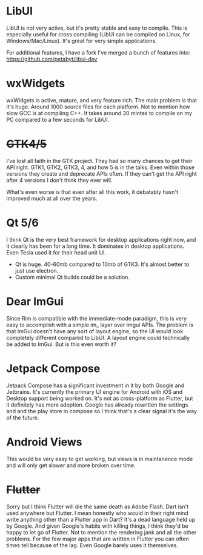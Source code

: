 # LibUI

LibUI is not very active, but it's pretty stable and easy to compile. This is especially useful for cross compiling
(LibUI can be compiled on Linux, for Windows/Mac/Linux). It's great for very simple applications.

For additional features, I have a fork I've merged a bunch of features into: https://github.com/petabyt/libui-dev

# wxWidgets

wxWidgets is active, mature, and very feature rich. The main problem is that it's huge.
Around 1000 source files for each platform. Not to mention how slow GCC is at compiling C++.
It takes around 30 mintes to compile on my PC compared to a few seconds for LibUI.

# ~~GTK4/5~~
I've lost all faith in the GTK project. They had so many chances to get their API right.
GTK1, GTK2, GTK3, 4, and how 5 is in the talks. Even within those versions they create and deprecate APIs
often. If they can't get the API right after 4 versions I don't think they ever will.

What's even worse is that even after all this work, it debatably hasn't improved much at all over the years.

# Qt 5/6

I think Qt is the very best framework for desktop applications right now, and it clearly has been for a long time. It
dominates in desktop applications. Even Tesla used it for their head unit UI.
- Qt is huge. 40-60mb compared to 10mb of GTK3. It's almost better to just use electron.
- Custom minimal Qt builds could be a solution.

# Dear ImGui

Since Rim is compatible with the immediate-mode paradigm, this is very easy to accomplish with a simple im_ layer over imgui APIs.
The problem is that ImGui doesn't have any sort of layout engine, so the UI would look completely different compared to LibUI.
A layout engine could technically be added to ImGui. But is this even worth it?

# Jetpack Compose

Jetpack Compose has a significant investment in it by both Google and Jetbrains. It's currently the primary UI engine for Android
with iOS and Desktop support being worked on. It's not as cross-platform as Flutter, but it definitely has more adoption.
Google has already rewritten the settings and and the play store in compose so I think that's a clear signal it's the way of the future.

# Android Views

This would be very easy to get working, but views is in maintanence mode and will only get slower and more broken over time.

# ~~Flutter~~

Sorry but I think Flutter will die the same death as Adobe Flash. Dart isn't used anywhere but Flutter. I mean honestly who would in
their right mind write anything other than a Flutter app in Dart? It's a dead language held up by Google.
And given Google's habits with killing things, I think they'd be happy to let go of Flutter.
Not to mention the rendering jank and all the other problems. For the few major apps that are written in Flutter you can often times tell
because of the lag.
Even Google barely uses it themselves.
